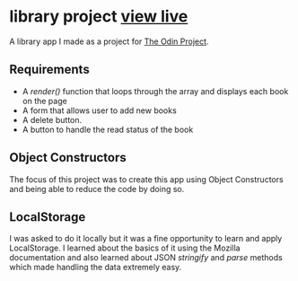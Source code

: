 # library project [view live](https://Nafisceo.github.io/library-app/)

A library app I made as a project for [The Odin Project](https://www.theodinproject.com/).

## Requirements

- A _render()_ function that loops through the array and displays each book on the page
- A form that allows user to add new books
- A delete button.
- A button to handle the read status of the book

## Object Constructors

The focus of this project was to create this app using Object Constructors and
being able to reduce the code by doing so.

## LocalStorage

I was asked to do it locally but it was a fine opportunity to learn and apply
LocalStorage. I learned about the basics of it using the Mozilla documentation
and also learned about JSON _stringify_ and _parse_ methods which made handling the
data extremely easy.